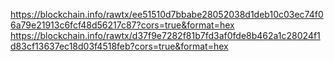 https://blockchain.info/rawtx/ee51510d7bbabe28052038d1deb10c03ec74f06a79e21913c6fcf48d56217c87?cors=true&format=hex
https://blockchain.info/rawtx/d37f9e7282f81b7fd3af0fde8b462a1c28024f1d83cf13637ec18d03f4518feb?cors=true&format=hex
